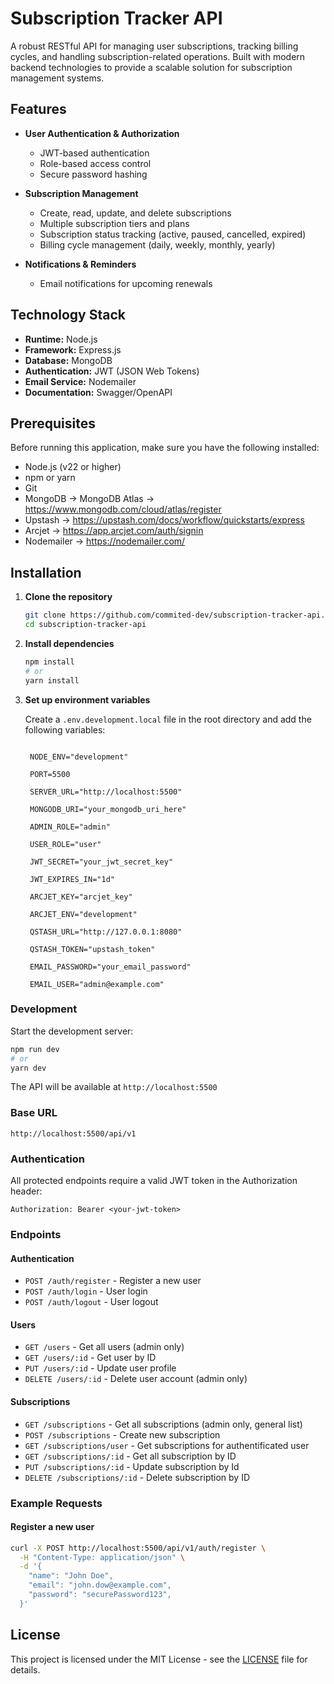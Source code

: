 # Subscription Tracker API

A robust RESTful API for managing user subscriptions, tracking billing cycles, and handling subscription-related operations. Built with modern backend technologies to provide a scalable solution for subscription management systems.

## Features

- **User Authentication & Authorization**

  - JWT-based authentication
  - Role-based access control
  - Secure password hashing

- **Subscription Management**

  - Create, read, update, and delete subscriptions
  - Multiple subscription tiers and plans
  - Subscription status tracking (active, paused, cancelled, expired)
  - Billing cycle management (daily, weekly, monthly, yearly)

- **Notifications & Reminders**
  - Email notifications for upcoming renewals

## Technology Stack

- **Runtime:** Node.js
- **Framework:** Express.js
- **Database:** MongoDB
- **Authentication:** JWT (JSON Web Tokens)
- **Email Service:** Nodemailer
- **Documentation:** Swagger/OpenAPI

## Prerequisites

Before running this application, make sure you have the following installed:

- Node.js (v22 or higher)
- npm or yarn
- Git
- MongoDB -> MongoDB Atlas -> https://www.mongodb.com/cloud/atlas/register
- Upstash -> https://upstash.com/docs/workflow/quickstarts/express
- Arcjet -> https://app.arcjet.com/auth/signin
- Nodemailer -> https://nodemailer.com/

## Installation

1. **Clone the repository**

   ```bash
   git clone https://github.com/commited-dev/subscription-tracker-api.git
   cd subscription-tracker-api
   ```

2. **Install dependencies**

   ```bash
   npm install
   # or
   yarn install
   ```

3. **Set up environment variables**

   Create a `.env.development.local` file in the root directory and add the following variables:

   ```env

    NODE_ENV="development"

    PORT=5500

    SERVER_URL="http://localhost:5500"

    MONGODB_URI="your_mongodb_uri_here"

    ADMIN_ROLE="admin"

    USER_ROLE="user"

    JWT_SECRET="your_jwt_secret_key"

    JWT_EXPIRES_IN="1d"

    ARCJET_KEY="arcjet_key"

    ARCJET_ENV="development"

    QSTASH_URL="http://127.0.0.1:8080"

    QSTASH_TOKEN="upstash_token"

    EMAIL_PASSWORD="your_email_password"

    EMAIL_USER="admin@example.com"

   ```

### Development

Start the development server:

```bash
npm run dev
# or
yarn dev
```

The API will be available at `http://localhost:5500`

### Base URL

```
http://localhost:5500/api/v1
```

### Authentication

All protected endpoints require a valid JWT token in the Authorization header:

```
Authorization: Bearer <your-jwt-token>
```

### Endpoints

#### Authentication

- `POST /auth/register` - Register a new user
- `POST /auth/login` - User login
- `POST /auth/logout` - User logout

#### Users

- `GET /users` - Get all users (admin only)
- `GET /users/:id` - Get user by ID
- `PUT /users/:id` - Update user profile
- `DELETE /users/:id` - Delete user account (admin only)

#### Subscriptions

- `GET /subscriptions` - Get all subscriptions (admin only, general list)
- `POST /subscriptions` - Create new subscription
- `GET /subscriptions/user` - Get subscriptions for authentificated user
- `GET /subscriptions/:id` - Get all subscription by ID
- `PUT /subscriptions/:id` - Update subscription by Id
- `DELETE /subscriptions/:id` - Delete subscription by ID

### Example Requests

#### Register a new user

```bash
curl -X POST http://localhost:5500/api/v1/auth/register \
  -H "Content-Type: application/json" \
  -d '{
    "name": "John Doe",
    "email": "john.dow@example.com",
    "password": "securePassword123",
  }'
```

## License

This project is licensed under the MIT License - see the [LICENSE](LICENSE) file for details.
